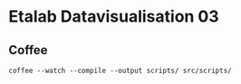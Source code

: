 Etalab Datavisualisation 03
================


## Coffee
	coffee --watch --compile --output scripts/ src/scripts/

